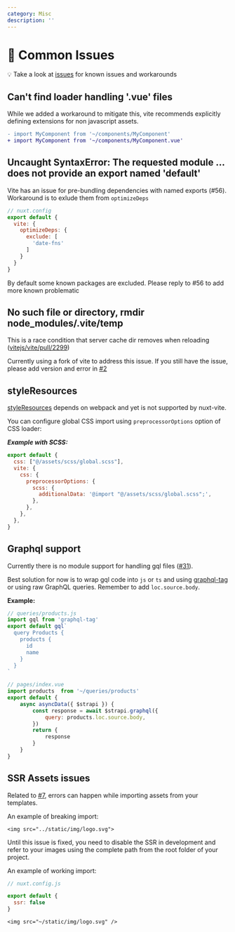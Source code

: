 ```yaml
---
category: Misc
description: ''
---
```


# 🐛 Common Issues

💡 Take a look at [issues](https://github.com/nuxt/vite/issues) for known issues and workarounds

## Can't find loader handling '.vue' files

While we added a workaround to mitigate this, vite recommends explicitly defining extensions for non javascript assets.

```diff
- import MyComponent from '~/components/MyComponent'
+ import MyComponent from '~/components/MyComponent.vue'
```

## Uncaught SyntaxError: The requested module ... does not provide an export named 'default'

Vite has an issue for pre-bundling dependencies with named exports (#56). Workaround is to exlude them from `optimizeDeps`

```js
// nuxt.config
export default {
  vite: {
    optimizeDeps: {
      exclude: [
        'date-fns'
      ]
    }
  }
}
```

By default some known packages are excluded. Please reply to #56 to add more known problematic

## No such file or directory, rmdir node_modules/.vite/temp

This is a race condition that server cache dir removes when reloading ([vitejs/vite/pull/2299](https://github.com/vitejs/vite/pull/2299))

Currently using a fork of vite to address this issue. If you still have the issue, please add version and error in [#2](https://github.com/nuxt/vite/issues/2)

## styleResources

[styleResources](https://github.com/nuxt-community/style-resources-module/) depends on webpack and yet is not supported by nuxt-vite.

You can configure global CSS import using `preprocessorOptions` option of CSS loader:

***Example with SCSS:***

```js
export default {
  css: ["@/assets/scss/global.scss"],
  vite: {
    css: {
      preprocessorOptions: {
        scss: {
          additionalData: '@import "@/assets/scss/global.scss";',
        },
      },
    },
  },
}
```

## Graphql support

Currently there is no module support for handling gql files ([#31](https://github.com/nuxt/vite/issues/31)).

Best solution for now is to wrap gql code into `js` or `ts` and using [graphql-tag](https://www.npmjs.com/package/graphql-tag) or using raw GraphQL queries. Remember to add `loc.source.body`.

**Example:**

```js
// queries/products.js
import gql from 'graphql-tag'
export default gql`
  query Products {
    products {
      id
      name
    }
  }
`
```

```js
// pages/index.vue
import products  from '~/queries/products'
export default {
    async asyncData({ $strapi }) {
        const response = await $strapi.graphql({
            query: products.loc.source.body,
        })
        return {
            response
        }
    }
}
```

## SSR Assets issues

Related to [#7](https://github.com/nuxt/vite/issues/7), errors can happen while importing assets from your templates.

An example of breaking import:

```vue
<img src="../static/img/logo.svg">
```

Until this issue is fixed, you need to disable the SSR in development and refer to your images using the complete path from the root folder of your project.

An example of working import:

```javascript
// nuxt.config.js

export default {
  ssr: false
}
```

```vue
<img src="~/static/img/logo.svg" />
```
